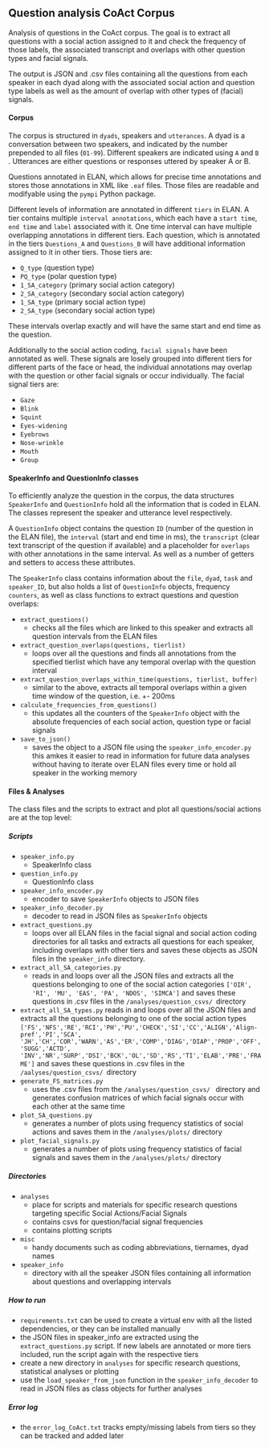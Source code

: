 ## Question analysis CoAct Corpus

Analysis of questions in the CoAct corpus. The goal is to extract all questions with a social action assigned to it and check the frequency of those labels, the associated transcript and overlaps with other question types and facial signals.

The output is JSON and .csv files containing all the questions from each speaker in each dyad along with the associated social action and question type labels as well as the amount of overlap with other types of (facial) signals.

#### Corpus

The corpus is structured in `dyads`, speakers and `utterances`.  A dyad is a conversation between two speakers, and indicated by the number prepended to all files (`01-99`). Different speakers are indicated using `A` and `B` .  Utterances are either questions or responses uttered by speaker A or B.

Questions annotated in ELAN, which allows for precise time annotations and stores those annotations in XML like `.eaf` files. Those files are readable and modifyable using the `pympi` Python package.

Different levels of information are annotated in different `tiers` in ELAN. A tier contains multiple `interval annotations`, which each have a `start time`, `end time` and `label` associated with it. One time interval can have multiple overlapping annotations in different tiers. Each question, which is annotated in the tiers `Questions_A` and `Questions_B` will have additional information assigned to it in other tiers. Those tiers are:

* `Q_type` (question type)
* `PQ_type` (polar question type)
* `1_SA_category` (primary social action category)
* `2_SA_category` (secondary social action category)
* `1_SA_type` (primary social action type)
* `2_SA_type` (secondary social action type)

These intervals overlap exactly and will have the same start and end time as the question.

Additionally to the social action coding, `facial signals` have been annotated as well. These signals are losely grouped into different tiers for different parts of the face or head, the individual annotations may overlap with the question or other facial signals or occur individually. The facial signal tiers are:

* `Gaze`
* `Blink`
* `Squint`
* `Eyes-widening`
* `Eyebrows`
* `Nose-wrinkle`
* `Mouth`
* `Group`

#### SpeakerInfo and QuestionInfo classes

To efficiently analyze the question in the corpus, the data structures `SpeakerInfo` and `QuestionInfo` hold all the information that is coded in ELAN. The classes represent the speaker and utterance level respectively.

A `QuestionInfo` object contains the question `ID` (number of the question in the ELAN file), the `interval` (start and end time in ms), the `transcript` (clear text transcript of the question if available) and a placeholder for `overlaps` with other annotations in the same interval. As well as a number of getters and setters to access these attributes.

The `SpeakerInfo` class contains information about the `file`, `dyad`, `task` and `speaker_ID`, but also holds a list of `QuestionInfo` objects, frequency `counters`, as well as class functions to extract questions and question overlaps:

* `extract_questions()`
  * checks all the files which are linked to this speaker and extracts all question intervals from the ELAN files
* `extract_question_overlaps(questions, tierlist)`
  * loops over all the questions and finds all annotations from the specified tierlist which have any temporal overlap with the question interval
* `extract_question_overlaps_within_time(questions, tierlist, buffer)`
  * similar to the above, extracts all temporal overlaps within a given time window of the question, i.e. +- 200ms
* `calculate_frequencies_from_questions()`
  * this updates all the counters of the `SpeakerInfo` object with the absolute frequencies of each social action, question type or facial signals
* `save_to_json()`
  * saves the object to a JSON file using the `speaker_info_encoder.py` this amkes it easier to read in information for future data analyses without having to iterate over ELAN files every time or hold all speaker in the working memory

#### Files & Analyses

The class files and the scripts to extract and plot all questions/social actions are at the top level:

##### Scripts

* `speaker_info.py`
  * SpeakerInfo class
* `question_info.py`
  * QuestionInfo class
* `speaker_info_encoder.py`
  * encoder to save `SpeakerInfo` objects to JSON files
* `speaker_info_decoder.py`
  * decoder to read in JSON files as `SpeakerInfo` objects
* `extract_questions.py`
  * loops over all ELAN files in the facial signal and social action coding directories for all tasks and extracts all questions for each speaker, including overlaps with other tiers and saves these objects as JSON files in the `speaker_info` directory.
* `extract_all_SA_categories.py`
  * reads in and loops over all the JSON files and extracts all the questions belonging to one of the social action categories `['OIR', 'RI', 'MU', 'EAS', 'PA', 'NDOS', 'SIMCA']` and saves these questions in .csv files in the `/analyses/question_csvs/ `directory
* `extract_all_SA_types.py` reads in and loops over all the JSON files and extracts all the questions belonging to one of the social action types `['FS','NFS','RE','RCI','PH','PU','CHECK','SI','CC','ALIGN','Align-pref','PI','SCA', 'JH','CH','COR','WARN','AS','ER','COMP','DIAG','DIAP','PROP','OFF','SUGG','ACTD', 'INV','NR','SURP','DSI','BCK','OL','SD','RS','TI','ELAB','PRE','FRAME']` and saves these questions in .csv files in the `/aalyses/question_csvs/ `directory
* `generate_FS_matrices.py`
  * uses the .csv files from the `/analyses/question_csvs/ ` directory and generates confusion matrices of which facial signals occur with each other at the same time
* `plot_SA_questions.py`
  * generates a number of plots using frequency statistics of social actions and saves them in the `/analyses/plots/` directory
* `plot_facial_signals.py`
  * generates a number of plots using frequency statistics of facial signals and saves them in the `/analyses/plots/` directory

##### Directories

* `analyses`
  * place for scripts and materials for specific research questions targeting specific Social Actions/Facial Signals
  * contains csvs for question/facial signal frequencies
  * contains plotting scripts
* `misc`
  * handy documents such as coding abbreviations, tiernames, dyad names
* `speaker_info`
  * directory with all the speaker JSON files containing all information about questions and overlapping intervals

##### How to run

* `requirements.txt` can be used to create a virtual env with all the listed dependencies, or they can be installed manually
* the JSON files in speaker_info are extracted using the `extract_questions.py` script. If new labels are annotated or more tiers included, run the script again with the respective tiers
* create a new directory in `analyses` for specific research questions, statistical analyses or plotting
* use the `load_speaker_from_json` function in the `speaker_info_decoder` to read in JSON files as class objects for further analyses


##### Error log

* the `error_log_CoAct.txt` tracks empty/missing labels from tiers so they can be tracked and added later
